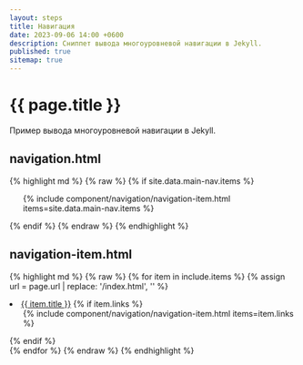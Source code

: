 ```yaml
---
layout: steps
title: Навигация
date: 2023-09-06 14:00 +0600
description: Сниппет вывода многоуровневой навигации в Jekyll.
published: true
sitemap: true
---
```


# {{ page.title }}

Пример вывода многоуровневой навигации в Jekyll.

## navigation.html

{% highlight md %}
{% raw %}
{% if site.data.main-nav.items %}
<nav class="navigation">
  <ul class="navigation__list">
    {% include component/navigation/navigation-item.html items=site.data.main-nav.items %}
  </ul>
</nav>
{% endif %}
{% endraw %}
{% endhighlight %}

## navigation-item.html

{% highlight md %}
{% raw %}
{% for item in include.items %}
{% assign url = page.url | replace: '/index.html', '' %}
<li class="navigation__item {% if item.url == url %}navigation__item--active{% endif %}">
  <a class="navigation__link" href="{{ site.baseurl}}{{ item.url }}">{{ item.title }}</a>
  {% if item.links %}
  <ul class="navigation__sub-list">
    {% include component/navigation/navigation-item.html items=item.links %}
  </ul>
  {% endif %}
</li>
{% endfor %}
{% endraw %}
{% endhighlight %}
